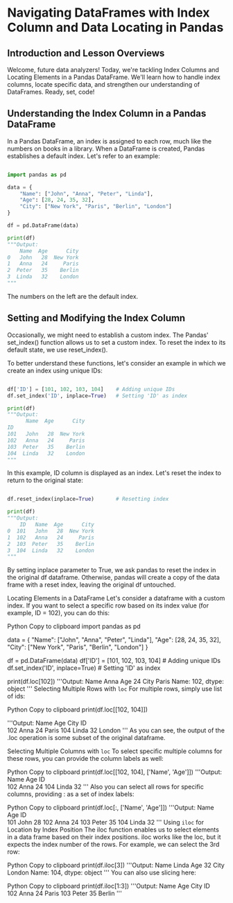 # Navigating DataFrames with Index Column and Data Locating in Pandas

## Introduction and Lesson Overviews
Welcome, future data analyzers! Today, we're tackling Index Columns and Locating Elements in a Pandas DataFrame. We'll learn how to handle index columns, locate specific data, and strengthen our understanding of DataFrames. Ready, set, code!

## Understanding the Index Column in a Pandas DataFrame
In a Pandas DataFrame, an index is assigned to each row, much like the numbers on books in a library. When a DataFrame is created, Pandas establishes a default index. Let's refer to an example:

```Python

import pandas as pd

data = {
    "Name": ["John", "Anna", "Peter", "Linda"],
    "Age": [28, 24, 35, 32],
    "City": ["New York", "Paris", "Berlin", "London"]
}

df = pd.DataFrame(data)

print(df)
"""Output:
    Name  Age      City
0   John   28  New York
1   Anna   24     Paris
2  Peter   35    Berlin
3  Linda   32    London
"""
```
The numbers on the left are the default index.

## Setting and Modifying the Index Column

Occasionally, we might need to establish a custom index. The Pandas' set_index() function allows us to set a custom index. To reset the index to its default state, we use reset_index().

To better understand these functions, let's consider an example in which we create an index using unique IDs:

```Python

df['ID'] = [101, 102, 103, 104]    # Adding unique IDs
df.set_index('ID', inplace=True)   # Setting 'ID' as index

print(df)
"""Output:
      Name  Age      City
ID                       
101   John   28  New York
102   Anna   24     Paris
103  Peter   35    Berlin
104  Linda   32    London
"""
```
In this example, ID column is displayed as an index. Let's reset the index to return to the original state:

```Python

df.reset_index(inplace=True)       # Resetting index

print(df)
"""Output:
    ID   Name  Age      City
0  101   John   28  New York
1  102   Anna   24     Paris
2  103  Peter   35    Berlin
3  104  Linda   32    London
"""
```
By setting inplace parameter to True, we ask pandas to reset the index in the original df dataframe. Otherwise, pandas will create a copy of the data frame with a reset index, leaving the original df untouched.

Locating Elements in a DataFrame
Let's consider a dataframe with a custom index. If you want to select a specific row based on its index value (for example, ID = 102), you can do this:

Python
Copy to clipboard
import pandas as pd

data = {
    "Name": ["John", "Anna", "Peter", "Linda"],
    "Age": [28, 24, 35, 32],
    "City": ["New York", "Paris", "Berlin", "London"]
}

df = pd.DataFrame(data)
df['ID'] = [101, 102, 103, 104]    # Adding unique IDs
df.set_index('ID', inplace=True)   # Setting 'ID' as index

print(df.loc[102])
'''Output:
Name     Anna
Age        24
City    Paris
Name: 102, dtype: object
'''
Selecting Multiple Rows with `loc`
For multiple rows, simply use list of ids:

Python
Copy to clipboard
print(df.loc[[102, 104]])

'''Output:
      Name  Age    City
ID                     
102   Anna   24   Paris
104  Linda   32  London
'''
As you can see, the output of the .loc operation is some subset of the original dataframe.

Selecting Multiple Columns with `loc`
To select specific multiple columns for these rows, you can provide the column labels as well:

Python
Copy to clipboard
print(df.loc[[102, 104], ['Name', 'Age']])
'''Output:
      Name  Age
ID             
102   Anna   24
104  Linda   32
'''
Also you can select all rows for specific columns, providing : as a set of index labels:

Python
Copy to clipboard
print(df.loc[:, ['Name', 'Age']])
'''Output:
      Name  Age
ID             
101   John   28
102   Anna   24
103  Peter   35
104  Linda   32
'''
Using `iloc` for Location by Index Position
The iloc function enables us to select elements in a data frame based on their index positions. iloc works like the loc, but it expects the index number of the rows. For example, we can select the 3rd row:

Python
Copy to clipboard
print(df.iloc[3])
'''Output:
Name     Linda
Age         32
City    London
Name: 104, dtype: object
'''
You can also use slicing here:

Python
Copy to clipboard
print(df.iloc[1:3])
'''Output:
      Name  Age    City
ID                     
102   Anna   24   Paris
103  Peter   35  Berlin
'''
